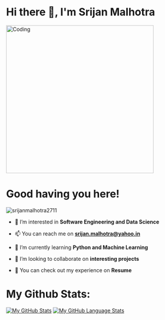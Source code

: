 <h1 align="left">Hi there 👋, I'm Srijan Malhotra</h1>

<img align="center" alt="Coding" width="400" src="https://cdn.dribbble.com/users/1162077/screenshots/3848914/programmer.gif">

<h1 align="left">Good having you here!</h1> <p> <img src="https://komarev.com/ghpvc/?username=srijanmalhotra2711&label=Profile%20views&color=0e75b6&style=flat" alt="srijanmalhotra2711" /> </p>

- 👀 I’m interested in **Software Engineering and Data Science**

- 📫 You can reach me on **srijan.malhotra@yahoo.in**

- 🌱 I’m currently learning **Python and Machine Learning**

- 💞️ I’m looking to collaborate on **interesting projects**

- 📝 You can check out my experience on **Resume**

<h1 align="left">My Github Stats:</h1> 

[![My GitHub Stats](https://github-readme-stats.vercel.app/api/?username=srijanmalhotra2711&count_private=true&theme=tokyonight&showicons=true)]()
[![My GitHub Language Stats](https://github-readme-stats.vercel.app/api/top-langs/?username=srijanmalhotra2711&langs_count=5&theme=tokyonight)]()
